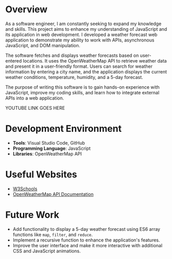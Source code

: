 # Overview

As a software engineer, I am constantly seeking to expand my knowledge and skills. This project aims to enhance my understanding of JavaScript and its application in web development. I developed a weather forecast web application to demonstrate my ability to work with APIs, asynchronous JavaScript, and DOM manipulation.

The software fetches and displays weather forecasts based on user-entered locations. It uses the OpenWeatherMap API to retrieve weather data and present it in a user-friendly format. Users can search for weather information by entering a city name, and the application displays the current weather conditions, temperature, humidity, and a 5-day forecast.

The purpose of writing this software is to gain hands-on experience with JavaScript, improve my coding skills, and learn how to integrate external APIs into a web application.

YOUTUBE LINK GOES HERE

# Development Environment

- **Tools**: Visual Studio Code, GitHub
- **Programming Language**: JavaScript
- **Libraries**: OpenWeatherMap API

# Useful Websites

- [W3Schools](https://www.w3schools.com/js/)
- [OpenWeatherMap API Documentation](https://openweathermap.org/api)

# Future Work

- Add functionality to display a 5-day weather forecast using ES6 array functions like `map`, `filter`, and `reduce`.
- Implement a recursive function to enhance the application's features.
- Improve the user interface and make it more interactive with additional CSS and JavaScript animations.
